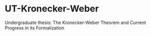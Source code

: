# UT-Kronecker-Weber
Undergraduate thesis: The Kronecker‐Weber Theorem and Current Progress in its Formalization
